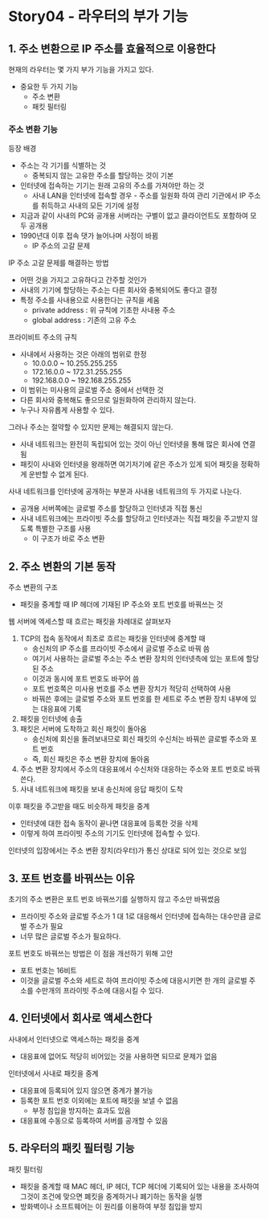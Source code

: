 # Story04 - 라우터의 부가 기능
## 1. 주소 변환으로 IP 주소를 효율적으로 이용한다
현재의 라우터는 몇 가지 부가 기능을 가지고 있다.
* 중요한 두 가지 기능
    * 주소 변환
    * 패킷 필터링

### 주소 변환 기능
등장 배경
* 주소는 각 기기를 식별하는 것 
    * 중복되지 않는 고유한 주소를 할당하는 것이 기본
* 인터넷에 접속하는 기기는 원래 고유의 주소를 가져야만 하는 것
    * 사내 LAN을 인터넷에 접속할 경우 - 주소를 일원화 하여 관리 기관에서 IP 주소를 취득하고 사내의 모든 기기에 설정
* 지금과 같이 사내의 PC와 공개용 서버라는 구별이 없고 클라이언트도 포함하여 모두 공개용
* 1990년대 이후 접속 댓가 늘어나며 사정이 바뀜
    * IP 주소의 고갈 문제

IP 주소 고갈 문제를 해결하는 방법
* 어떤 것을 가지고 고유하다고 간주할 것인가
* 사내의 기기에 할당하는 주소는 다른 회사와 중복되어도 좋다고 결정
* 특정 주소를 사내용으로 사용한다는 규칙을 세움
    * private address : 위 규칙에 기초한 사내용 주소
    * global address : 기존의 고유 주소

프라이비트 주소의 규칙
* 사내에서 사용하는 것은 아래의 범위로 한정
    * 10.0.0.0 ~ 10.255.255.255
    * 172.16.0.0 ~ 172.31.255.255
    * 192.168.0.0 ~ 192.168.255.255
* 이 범위는 미사용의 글로벌 주소 중에서 선택한 것
* 다른 회사와 중복해도 좋으므로 일원화하여 관리하지 않는다.
* 누구나 자유롭게 사용할 수 있다.

그러나 주소는 절약할 수 있지만 문제는 해결되지 않는다.
* 사내 네트워크는 완전히 독립되어 있는 것이 아닌 인터넷을 통해 많은 회사에 연결됨
* 패킷이 사내와 인터넷을 왕래하면 여기저기에 같은 주소가 있게 되어 패킷을 정확하게 운반할 수 없게 된다.

사내 네트워크를 인터넷에 공개하는 부분과 사내용 네트워크의 두 가지로 나눈다.
* 공개용 서버쪽에는 글로벌 주소를 할당하고 인터넷과 직접 통신
* 사내 네트워크에는 프라이빗 주소를 할당하고 인터넷과는 직접 패킷을 주고받지 않도록 특별한 구조를 사용
    * 이 구조가 바로 주소 변환

## 2. 주소 변환의 기본 동작
주소 변환의 구조
* 패킷을 중계할 때 IP 헤더에 기재된 IP 주소와 포트 번호를 바꿔쓰는 것

웹 서버에 엑세스할 때 흐르는 패킷을 차례대로 살펴보자
1. TCP의 접속 동작에서 최초로 흐르는 패킷을 인터넷에 중계할 때
    * 송신처의 IP 주소를 프라이빗 주소에서 글로벌 주소로 바꿔 씀
    * 여기서 사용하는 글로벌 주소는 주소 변환 장치의 인터넷측에 있는 포트에 할당된 주소
    * 이것과 동시에 포트 번호도 바꾸어 씀
    * 포트 번호쪽은 미사용 번호를 주소 변환 장치가 적당히 선택하여 사용
    * 바꿔쓴 후에는 글로벌 주소와 포트 번호를 한 세트로 주소 변환 장치 내부에 있는 대응표에 기록
2. 패킷을 인터넷에 송출
3. 패킷은 서버에 도착하고 회신 패킷이 돌아옴
    * 송신처에 회신을 돌려보내므로 회신 패킷의 수신처는 바꿔쓴 글로벌 주소와 포트 번호
    * 즉, 회신 패킷은 주소 변환 장치에 돌아옴
4. 주소 변환 장치에서 주소의 대응표에서 수신처와 대응하는 주소와 포트 번호로 바꿔쓴다.
5. 사내 네트워크에 패킷을 보내 송신처에 응답 패킷이 도착

이후 패킷을 주고받을 때도 비슷하게 패킷을 중계
* 인터넷에 대한 접속 동작이 끝나면 대응표에 등록한 것을 삭제
* 이렇게 하여 프라이빗 주소의 기기도 인터넷에 접속할 수 있다.

인터넷의 입장에서는 주소 변환 장치(라우터)가 통신 상대로 되어 있는 것으로 보임

## 3. 포트 번호를 바꿔쓰는 이유
초기의 주소 변환은 포트 번호 바꿔쓰기를 실행하지 않고 주소만 바꿔썼음
* 프라이빗 주소와 글로벌 주소가 1 대 1로 대응해서 인터넷에 접속하는 대수만큼 글로벌 주소가 필요
* 너무 많은 글로벌 주소가 필요하다.

포트 번호도 바꿔쓰는 방법은 이 점을 개선하기 위해 고안
* 포트 번호는 16비트
* 이것을 글로벌 주소와 세트로 하여 프라이빗 주소에 대응시키면 한 개의 글로벌 주소를 수만개의 프라이빗 주소에 대응시킬 수 있다.

## 4. 인터넷에서 회사로 액세스한다
사내에서 인터넷으로 액세스하는 패킷을 중계
* 대응표에 없어도 적당히 비어있는 것을 사용하면 되므로 문제가 없음

인터넷에서 사내로 패킷을 중계
* 대응표에 등록되어 있지 않으면 중계가 불가능
* 등록한 포트 번호 이외에는 포트에 패킷을 보낼 수 없음
    * 부정 침입을 방지하는 효과도 있음
* 대응표에 수동으로 등록하여 서버를 공개할 수 있음

## 5. 라우터의 패킷 필터링 기능
패킷 필터링
* 패킷을 중계할 때 MAC 헤더, IP 헤더, TCP 헤더에 기록되어 있는 내용을 조사하여 그것이 조건에 맞으면 폐킷을 중계하거나 폐기하는 동작을 실행
* 방화벽이나 소프트웨어는 이 원리를 이용하여 부정 침입을 방지


